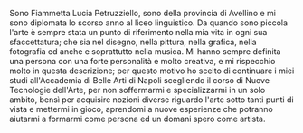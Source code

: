 Sono Fiammetta Lucia Petruzziello, sono della provincia di Avellino e mi sono diplomata lo scorso anno al liceo linguistico. Da quando sono piccola l'arte è sempre stata un punto di riferimento nella mia vita in ogni sua sfaccettatura; che sia nel disegno, nella pittura, nella grafica, nella fotografia ed anche e soprattutto nella musica. Mi hanno sempre definita una persona con una forte personalità e molto creativa, e mi rispecchio molto in questa descrizione; per questo motivo ho scelto di continuare i miei studi all'Accademia di Belle Arti di Napoli scegliendo il corso di Nuove Tecnologie dell'Arte, per non soffermarmi e specializzarmi in un solo ambito, bensì per acquisire nozioni diverse riguardo l'arte sotto tanti punti di vista e mettermi in gioco, aprendomi a nuove esperienze che potranno aiutarmi a formarmi come persona ed un domani spero come artista.
